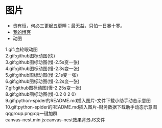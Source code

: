# 图片
* 贵有恒，何必三更起五更睡；最无益，只怕一日暴十寒。<br>
* [我的博客](http://blog.csdn.net/c406495762 "悬停显示")<br>
* 动图<br>


1.gif:血轮眼动图<br>
2.gif:github图标动图(快)<br>
3.gif:github图标动图(慢-2.5s变一张)<br>
4.gif:github图标动图(慢-2.3s变一张)<br>
5.gif:github图标动图(慢-2.1s变一张)<br>
6.gif:github图标动图(慢-2.2s变一张)<br>
7.gif:github图标动图(慢-2.25s变一张)<br>
8.gif:github图标动图(慢-0.2 0 2 0)<br>
9.gif:python-spider的README.md插入图片-文件下载小助手动态示意图<br>
10.gif:python-spider的README.md插入图片-财务数据下载助手动态示意图<br>
qqgroup.png:qq一键加群<br>
canvas-nest.min.js:canvas-nest效果背景JS文件<br>
